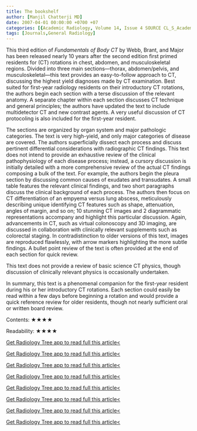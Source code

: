 ```yaml
---
title: The bookshelf
author: [Manjil Chatterji MD]
date: 2007-04-01 00:00:00 +0700 +07
categories: [{Academic Radiology, Volume 14, Issue 4 SOURCE CL_S_AcademicRadiologyVolume14Issue4 1}]
tags: [Journals,General Radiology]
---
```

This third edition of _Fundamentals of Body CT_ by Webb, Brant, and Major has been released nearly 10 years after the second edition first primed residents for (CT) rotations in chest, abdomen, and musculoskeletal regions. Divided into three main sections—thorax, abdomen/pelvis, and musculoskeletal—this text provides an easy-to-follow approach to CT, discussing the highest yield diagnoses made by CT examination. Best suited for first-year radiology residents on their introductory CT rotations, the authors begin each section with a terse discussion of the relevant anatomy. A separate chapter within each section discusses CT technique and general principles; the authors have updated the text to include multidetector CT and new contrast agents. A very useful discussion of CT protocoling is also included for the first-year resident.

The sections are organized by organ system and major pathologic categories. The text is very high-yield, and only major categories of disease are covered. The authors superficially dissect each process and discuss pertinent differential considerations with radiographic CT findings. This text does not intend to provide an exhaustive review of the clinical pathophysiology of each disease process; instead, a cursory discussion is initially detailed with a more comprehensive review of the actual CT findings composing a bulk of the text. For example, the authors begin the pleura section by discussing common causes of exudates and transudates. A small table features the relevant clinical findings, and two short paragraphs discuss the clinical background of each process. The authors then focus on CT differentiation of an empyema versus lung abscess, meticulously describing unique identifying CT features such as shape, attenuation, angles of margin, and so on; 10 stunning CT images and 2 diagrammatic representations accompany and highlight this particular discussion. Again, advancements in CT, such as virtual colonoscopy and 3D imaging, are discussed in collaboration with clinically relevant supplements such as colorectal staging. In contradistinction to older versions of this text, images are reproduced flawlessly, with arrow markers highlighting the more subtle findings. A bullet point review of the text is often provided at the end of each section for quick review.

This text does not provide a review of basic science CT physics, though discussion of clinically relevant physics is occasionally undertaken.

In summary, this text is a phenomenal companion for the first-year resident during his or her introductory CT rotations. Each section could easily be read within a few days before beginning a rotation and would provide a quick reference review for older residents, though not nearly sufficient oral or written board review.

Contents: ★★★★

Readability: ★★★★

[Get Radiology Tree app to read full this article<](https://clinicalpub.com/app)

[Get Radiology Tree app to read full this article<](https://clinicalpub.com/app)

[Get Radiology Tree app to read full this article<](https://clinicalpub.com/app)

[Get Radiology Tree app to read full this article<](https://clinicalpub.com/app)

[Get Radiology Tree app to read full this article<](https://clinicalpub.com/app)

[Get Radiology Tree app to read full this article<](https://clinicalpub.com/app)

[Get Radiology Tree app to read full this article<](https://clinicalpub.com/app)

[Get Radiology Tree app to read full this article<](https://clinicalpub.com/app)